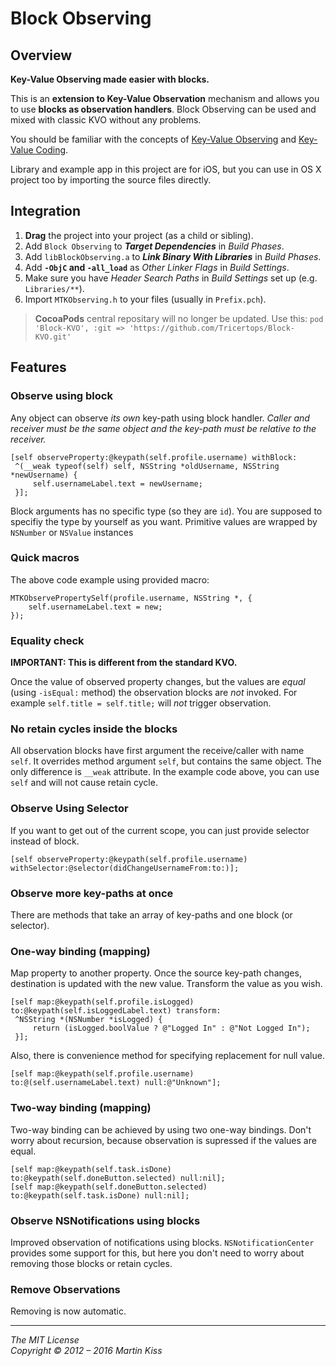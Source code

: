 Block Observing
=============


Overview
--------
**Key-Value Observing made easier with blocks.**

This is an **extension to Key-Value Observation** mechanism and allows you to use **blocks as observation handlers**.
Block Observing can be used and mixed with classic KVO without any problems.

You should be familiar with the concepts of [Key-Value Observing](http://developer.apple.com/library/mac/#documentation/Cocoa/Conceptual/KeyValueObserving/KeyValueObserving.html) and [Key-Value Coding](http://developer.apple.com/library/mac/#documentation/Cocoa/Conceptual/KeyValueCoding/Articles/KeyValueCoding.html#//apple_ref/doc/uid/10000107-SW1).

Library and example app in this project are for iOS, but you can use in OS X project too by importing the source files directly.


Integration
-----------
1. **Drag** the project into your project (as a child or sibling).
2. Add `Block Observing` to _**Target Dependencies**_ in _Build Phases_.
3. Add `libBlockObserving.a` to _**Link Binary With Libraries**_ in _Build Phases_.
4. Add **`-ObjC` and `-all_load`** as _Other Linker Flags_ in _Build Settings_.
5. Make sure you have _Header Search Paths_ in _Build Settings_ set up (e.g. `Libraries/**`).
6. Import `MTKObserving.h` to your files (usually in `Prefix.pch`).

> **CocoaPods** central repositary will no longer be updated. Use this:
> `pod 'Block-KVO', :git => 'https://github.com/Tricertops/Block-KVO.git'`

Features
--------


### Observe using block ###
Any object can observe _its own_ key-path using block handler. _Caller and receiver must be the same object and the key-path must be relative to the receiver._

```objc
[self observeProperty:@keypath(self.profile.username) withBlock:
 ^(__weak typeof(self) self, NSString *oldUsername, NSString *newUsername) {
     self.usernameLabel.text = newUsername;
 }];
```

Block arguments has no specific type (so they are `id`). You are supposed to specifiy the type by yourself as you want. Primitive values are wrapped by `NSNumber` or `NSValue` instances


### Quick macros

The above code example using provided macro:

```objc
MTKObservePropertySelf(profile.username, NSString *, {
    self.usernameLabel.text = new;
});
```


### Equality check ###
**IMPORTANT: This is different from the standard KVO.**

Once the value of observed property changes, but the values are _equal_ (using `-isEqual:` method) the observation blocks are _not_ invoked. For example `self.title = self.title;` will _not_ trigger observation.


### No retain cycles inside the blocks ###
All observation blocks have first argument the receive/caller with name `self`. It overrides method argument `self`, but contains the same object. The only difference is `__weak` attribute. In the example code above, you can use `self` and will not cause retain cycle.


### Observe Using Selector ###
If you want to get out of the current scope, you can just provide selector instead of block.

```objc
[self observeProperty:@keypath(self.profile.username) withSelector:@selector(didChangeUsernameFrom:to:)];
```


### Observe more key-paths at once ###
There are methods that take an array of key-paths and one block (or selector).


### One-way binding (mapping) ###
Map property to another property. Once the source key-path changes, destination is updated with the new value. Transform the value as you wish.

```objc
[self map:@keypath(self.profile.isLogged) to:@keypath(self.isLoggedLabel.text) transform:
 ^NSString *(NSNumber *isLogged) {
     return (isLogged.boolValue ? @"Logged In" : @"Not Logged In");
 }];
```

Also, there is convenience method for specifying replacement for null value.

```objc
[self map:@keypath(self.profile.username) to:@(self.usernameLabel.text) null:@"Unknown"];
```


### Two-way binding (mapping) ###
Two-way binding can be achieved by using two one-way bindings. Don't worry about recursion, because observation is supressed if the values are equal.

```objc
[self map:@keypath(self.task.isDone) to:@keypath(self.doneButton.selected) null:nil];
[self map:@keypath(self.doneButton.selected) to:@keypath(self.task.isDone) null:nil];
```


### Observe NSNotifications using blocks ###
Improved observation of notifications using blocks. `NSNotificationCenter` provides some support for this, but here you don't need to worry about removing those blocks or retain cycles.


### Remove Observations
Removing is now automatic.

---

_The MIT License_  
_Copyright © 2012 – 2016 Martin Kiss_

